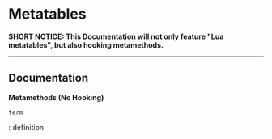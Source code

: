 # Metatables

**SHORT NOTICE: This Documentation will not only feature "Lua metatables", but also hooking metamethods.**

------

## Documentation

**Metamethods (No Hooking)**

	term
: definition
